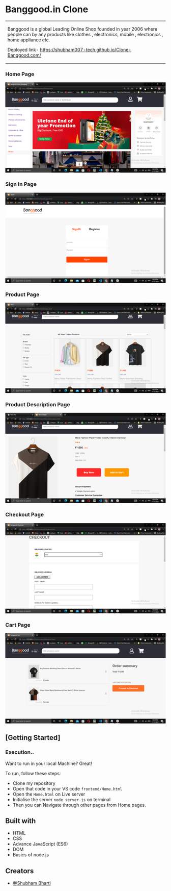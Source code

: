# Banggood.in Clone

<table>
<tr>
<td>


Banggood is a global Leading Online Shop founded in year 2006 
where people can by any products like clothes , electronics, mobile , electronics , home appliance etc.

Deployed link- https://shubham007-tech.github.io/Clone-Banggood.com/

</td>
</tr>
</table>





### Home Page
![](https://github.com/Shubham007-tech/Clone-Banggood.com/blob/main/Images/Homepage.png)

### Sign In Page
![](https://github.com/Shubham007-tech/Clone-Banggood.com/blob/main/Images/SignIn.png)

### Product Page
![](https://github.com/Shubham007-tech/Clone-Banggood.com/blob/main/Images/MensProducts.png)

### Product Description Page
![](https://github.com/Shubham007-tech/Clone-Banggood.com/blob/main/Images/product%20descripton.png)

### Checkout Page
![](https://github.com/Shubham007-tech/Clone-Banggood.com/blob/main/Images/CheckoutPage.png)

### Cart Page
![](https://github.com/Shubham007-tech/Clone-Banggood.com/blob/main/Images/CartPage.png)



## [Getting Started]

### Execution..
Want to run in your local Machine? Great!

To run, follow these steps:

- Clone my repository 
- Open that code in your VS code `frontend/Home.html`
- Open the `Home.html` on Live server
- Initialise the server `node server.js` on terminal
- Then you can Navigate through other pages from Home pages.


## Built with 

- HTML
- CSS
- Advance JavaScript (ES6)
- DOM
- Basics of node js


## Creators


- [@Shubham Bharti](https://github.com/Shubham007-tech)

